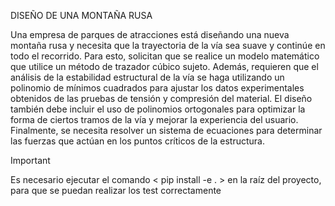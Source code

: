 DISEÑO DE UNA MONTAÑA RUSA

Una empresa de parques de atracciones está diseñando una nueva montaña
rusa y necesita que la trayectoria de la vía sea suave y continúe en todo el recorrido.
Para esto, solicitan que se realice un modelo matemático que utilice un método de
trazador cúbico sujeto. Además, requieren que el análisis de la estabilidad
estructural de la vía se haga utilizando un polinomio de mínimos cuadrados para
ajustar los datos experimentales obtenidos de las pruebas de tensión y compresión
del material. El diseño también debe incluir el uso de polinomios ortogonales para
optimizar la forma de ciertos tramos de la vía y mejorar la experiencia del usuario.
Finalmente, se necesita resolver un sistema de ecuaciones para determinar las
fuerzas que actúan en los puntos críticos de la estructura.

> [!IMPORTANT]
> Es necesario ejecutar el comando < pip install -e . > en la raíz del proyecto, para que se puedan realizar los test correctamente 
